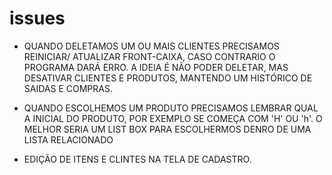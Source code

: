 # issues
 - QUANDO DELETAMOS UM OU MAIS CLIENTES PRECISAMOS REINICIAR/ ATUALIZAR FRONT-CAIXA, CASO CONTRARIO O PROGRAMA DARÁ ERRO. A IDEIA É NÃO PODER DELETAR, MAS DESATIVAR CLIENTES E PRODUTOS, MANTENDO UM HISTÓRICO DE SAIDAS E COMPRAS.

 - QUANDO ESCOLHEMOS UM PRODUTO PRECISAMOS LEMBRAR QUAL A INICIAL DO PRODUTO, POR EXEMPLO SE COMEÇA COM 'H' OU 'h'. O MELHOR SERIA UM LIST BOX PARA ESCOLHERMOS DENRO DE UMA LISTA RELACIONADO

 - EDIÇÃO DE ITENS E CLINTES NA TELA DE CADASTRO.